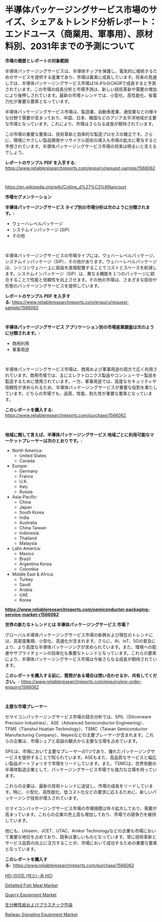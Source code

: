 <p><h1>半導体パッケージングサービス市場のサイズ、シェア＆トレンド分析レポート：エンドユース（商業用、軍事用）、原材料別、2031年までの予測について</h1></p><p><strong>市場の概要とレポートの対象範囲</strong></p>
<p><p>半導体パッケージングサービスは、半導体チップを保護し、電気的に接続するためのサービスを提供する産業であり、市場は着実に成長しています。将来の見通しでは、半導体パッケージングサービス市場は14.4％のCAGRで成長すると予測されています。この市場の成長分析と市場予測は、新しい技術革新や需要の増加により後押しされています。最新の市場トレンドでは、小型化、高性能化、省電力化が重要な要素となっています。</p><p>半導体パッケージングサービス市場は、製造業、自動車産業、通信業などの様々な分野で需要が高まっており、中国、日本、韓国などのアジア太平洋地域が主要な市場となっています。これにより、市場はさらなる成長が期待されています。</p><p>この市場の重要な要素は、技術革新と効率的な製造プロセスの確立です。さらに、環境にやさしい製品開発やリサイクル技術の導入も市場の拡大に寄与すると予想されています。半導体パッケージングサービス市場の将来は明るいと言えるでしょう。</p></p>
<p><strong>レポートのサンプル PDF を入手する:</strong> <a href="https://www.reliableresearchreports.com/enquiry/request-sample/1566062">https://www.reliableresearchreports.com/enquiry/request-sample/1566062</a></p>
<p>&nbsp;</p>
<p><a href="https://en.wikipedia.org/wiki/Colline_d%27%C3%89lancourt">https://en.wikipedia.org/wiki/Colline_d%27%C3%89lancourt</a></p>
<p><strong>市場セグメンテーション</strong></p>
<p><strong>半導体パッケージングサービス タイプ別の市場分析は次のように分類されます。:</strong></p>
<p><ul><li>ウェーハレベルパッケージ</li><li>システムインパッケージ (SiP)</li><li>その他</li></ul></p>
<p>&nbsp;</p>
<p><p>半導体パッケージングサービスの市場タイプには、ウェハーレベルパッケージ、システムインパッケージ（SiP）、その他があります。ウェハーレベルパッケージは、シリコンウェハー上に部品を直接配置することでコストとスペースを削減します。システムインパッケージ（SiP）は、異なる機能を１つのパッケージに統合することで性能と信頼性を向上させます。その他の市場は、さまざまな技術や形態のパッケージングサービスを提供しています。</p></p>
<p><strong>レポートのサンプル PDF を入手する:</strong>&nbsp;<a href="https://www.reliableresearchreports.com/enquiry/request-sample/1566062">https://www.reliableresearchreports.com/enquiry/request-sample/1566062</a></p>
<p>&nbsp;</p>
<p><strong> 半導体パッケージングサービス アプリケーション別の市場産業調査は次のように分類されます。:</strong></p>
<p><ul><li>商用利用</li><li>軍事用途</li></ul></p>
<p>&nbsp;</p>
<p><p>半導体パッケージングサービス市場は、商用および軍事用途の両方で広く利用されています。商用市場では、主にエレクトロニクス製品やコンシューマー製品を製造するために使用されています。一方、軍事用途では、高度なセキュリティや信頼性が求められるため、半導体パッケージングサービスが重要な役割を果たしています。どちらの市場でも、品質、性能、耐久性が重要な要素となっています。</p></p>
<p><strong>このレポートを購入する:</strong>&nbsp; <a href="https://www.reliableresearchreports.com/purchase/1566062">https://www.reliableresearchreports.com/purchase/1566062</a></p>
<p>&nbsp;</p>
<p><strong>地域に関して言えば、半導体パッケージングサービス 地域ごとに利用可能なマーケットプレーヤーは次のとおりです。:</strong></p>
<p><ul>
    <li>
        North America:
        <ul>
            <li>United States</li>
            <li>Canada</li>
        </ul>
    </li>
    <li>
        Europe:
        <ul>
            <li>Germany</li>
            <li>France</li>
            <li>U.K.</li>
            <li>Italy</li>
            <li>Russia</li>
        </ul>
    </li>
    <li>
        Asia-Pacific:
        <ul>
            <li>China</li>
            <li>Japan</li>
            <li>South Korea</li>
            <li>India</li>
            <li>Australia</li>
            <li>China Taiwan</li>
            <li>Indonesia</li>
            <li>Thailand</li>
            <li>Malaysia</li>
        </ul>
    </li>
    <li>
        Latin America:
        <ul>
            <li>Mexico</li>
            <li>Brazil</li>
            <li>Argentina Korea</li>
            <li>Colombia</li>
        </ul>
    </li>
    <li>
        Middle East & Africa:
        <ul>
            <li>Turkey</li>
            <li>Saudi</li>
            <li>Arabia</li>
            <li>UAE</li>
            <li>Korea</li>
        </ul>
    </li>
    </ul></p>
<p><strong><a href="https://www.reliableresearchreports.com/semiconductor-packaging-service-market-r1566062">https://www.reliableresearchreports.com/semiconductor-packaging-service-market-r1566062</a></strong>&nbsp;</p>
<p><strong>世界の新たなトレンドとは 半導体パッケージングサービス 市場？</strong></p>
<p><p>グローバル半導体パッケージングサービス市場の新興および現在のトレンドには、高密度集積、小型化、高速化が含まれます。さらに、AI、IoT、5Gの普及により、より高度な半導体パッケージングが求められています。また、環境への配慮やサプライチェーンの効率化も重要なトレンドとなっています。これらの要素により、半導体パッケージングサービス市場は今後さらなる成長が期待されています。</p></p>
<p><strong>このレポートを購入する前に、質問がある場合は問い合わせるか、共有してください。</strong>- <a href="https://www.reliableresearchreports.com/enquiry/pre-order-enquiry/1566062">https://www.reliableresearchreports.com/enquiry/pre-order-enquiry/1566062</a></p>
<p>&nbsp;</p>
<p><strong>主要な市場プレーヤー</strong></p>
<p><p>セマイコンパッケージングサービス市場の競合分析では、SPIL（Siliconware Precision Industries）、ASE（Advanced Semiconductor Engineering）、TFME（Tianshui Huatian Technology）、TSMC（Taiwan Semiconductor Manufacturing Company）、Nepesなどの主要プレーヤーが含まれます。これらの企業は、市場シェアと収益の観点から主要な立場を占めています。</p><p>SPILは、市場において主要なプレーヤーの1つであり、優れたパッケージングサービスを提供することで知られています。ASEもまた、高品質なサービスと幅広い製品ポートフォリオで市場をリードしています。また、TSMCは、世界有数の半導体製造企業として、パッケージングサービス市場でも強力な立場を持っています。</p><p>これらの企業は、最新の技術トレンドに追従し、市場の成長をリードしています。特に、小型化、高性能化、低コスト化などの要求に応えるために、新しいパッケージング技術が導入されています。</p><p>セマイコンパッケージングサービス市場の市場規模は年々拡大しており、需要が高まっています。これらの企業の売上高も増加しており、市場での競争力を維持しています。</p><p>他にも、Unisem、JCET、UTAC、Amkor Technologyなどの企業も市場において重要な地位を占めており、競争は激しいものとなっています。常に技術革新とサービス品質の向上に注力することが、市場において成功するための重要な要素となっています。</p></p>
<p><strong>このレポートを購入する:</strong>&nbsp;&nbsp;<a href="https://www.reliableresearchreports.com/purchase/1566062">https://www.reliableresearchreports.com/purchase/1566062</a></p>
<p><p><a href="https://github.com/sougarounis/Market-Research-Report-List-4/blob/main/6299535144842.md">HD-라이트 (박스) -옴 HCl</a></p><p><a href="https://github.com/gladysalidde/Market-Research-Report-List-1/blob/main/defatted-fish-meal-market.md">Defatted Fish Meal Market</a></p><p><a href="https://issuu.com/reportprime-2/docs/quarry-equipment-market-size-2030.pptx">Quarry Equipment Market</a></p><p><a href="https://github.com/RudyBoyer2017/Market-Research-Report-List-1/blob/main/4947387138708.md">生分解性紙およびプラスチック包装</a></p><p><a href="https://issuu.com/reportprime-2/docs/railway-signaling-equipment-market-size-2030.pptx">Railway Signaling Equipment Market</a></p></p>